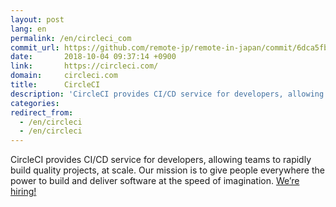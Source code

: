 ```yaml
---
layout: post
lang: en
permalink: /en/circleci_com
commit_url: https://github.com/remote-jp/remote-in-japan/commit/6dca5fb20de72e2bf0e88ed0923fd71fb0afd722
date:       2018-10-04 09:37:14 +0900
link:       https://circleci.com/
domain:     circleci.com
title:      CircleCI
description: 'CircleCI provides CI/CD service for developers, allowing teams to rapidly build quality projects, at scale. Our mission is to give people everywhere the power to build and deliver software at the speed of imagination. We’re hiring!'
categories: 
redirect_from:
  - /en/circleci
  - /en/circleci
---
```


<p>CircleCI provides CI/CD service for developers, allowing teams to rapidly build quality projects, at scale. Our mission is to give people everywhere the power to build and deliver software at the speed of imagination. <a href="https://circleci.com/jobs/">We’re hiring!</a></p>
